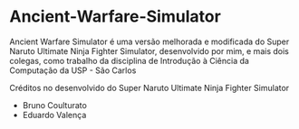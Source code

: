 # Ancient-Warfare-Simulator
Ancient Warfare Simulator é uma versão melhorada e modificada do Super Naruto Ultimate Ninja Fighter Simulator, desenvolvido por mim, e mais dois colegas, como trabalho da disciplina de Introdução à Ciência da Computação da USP - São Carlos

Créditos no desenvolvido do Super Naruto Ultimate Ninja Fighter Simulator
* Bruno Coulturato
* Eduardo Valença
